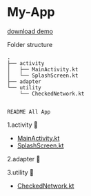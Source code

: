 # My-App

[download demo](https://github.com/alirezabashi98/My-App/raw/master/app-demo.apk)

Folder structure

```
.
├── activity
│   ├── MainActivity.kt
│   └── SplashScreen.kt
├── adapter
└── utility
    └── CheckedNetwork.kt


   ``` 
   
   ``README All App``
 
1.activity :file_folder:
 + [MainActivity.kt](https://github.com/alirezabashi98/My-App/blob/master/README/activity/MainActivity.md)
 + [SplashScreen.kt](https://github.com/alirezabashi98/My-App/blob/master/README/activity/SplashScreen.md)
 
2.adapter :file_folder:

3.utility :file_folder:
 + [CheckedNetwork.kt](https://github.com/alirezabashi98/My-App/blob/master/README/utility/CheckedNetwork.md)
 
